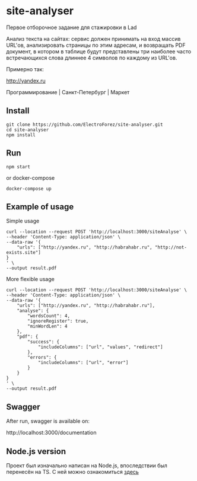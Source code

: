 # site-analyser

Первое отборочное задание для стажировки в Lad

Анализ текста на сайтах: сервис должен принимать на вход массив URL'ов, анализировать страницы по этим адресам, и возвращать PDF документ, в котором в таблице будут представлены три наиболее часто встречающихся слова длиннее 4 символов по каждому из URL'ов.

Примерно так:

http://yandex.ru

Программирование | Санкт-Петербург | Маркет

## Install
````
git clone https://github.com/ElectroForez/site-analyser.git
cd site-analyser
npm install
````

## Run

````
npm start
````
or docker-compose
```
docker-compose up
```
## Example of usage

Simple usage
````
curl --location --request POST 'http://localhost:3000/siteAnalyse' \
--header 'Content-Type: application/json' \
--data-raw '{
    "urls": ["http://yandex.ru", "http://habrahabr.ru", "http://not-exists.site"]
}
' \
--output result.pdf
````
More flexible usage
````
curl --location --request POST 'http://localhost:3000/siteAnalyse' \
--header 'Content-Type: application/json' \
--data-raw '{
    "urls": ["http://yandex.ru", "http://habrahabr.ru"],
    "analyse": {
        "wordsCount": 4,
        "ignoreRegister": true,
        "minWordLen": 4
    },
    "pdf": {
        "success": {
            "includeColumns": ["url", "values", "redirect"]
        },
        "errors": {
            "includeColumns": ["url", "error"]
        }
    }
}
' \
--output result.pdf
````

## Swagger
After run, swagger is available on:

http://localhost:3000/documentation

## Node.js version
Проект был изначально написан на Node.js, впоследствии был перенесён на TS.
С ней можно ознакомиться [здесь](https://github.com/ElectroForez/site-analyser/tree/nodejs-version)